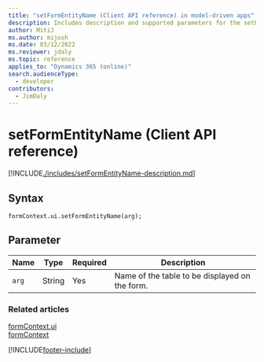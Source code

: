 ```yaml
---
title: "setFormEntityName (Client API reference) in model-driven apps"
description: Includes description and supported parameters for the setFormEntityName method.
author: MitiJ
ms.author: mijosh
ms.date: 03/12/2022
ms.reviewer: jdaly
ms.topic: reference
applies_to: "Dynamics 365 (online)"
search.audienceType: 
  - developer
contributors:
  - JimDaly
---
```

# setFormEntityName (Client API reference)



[!INCLUDE[./includes/setFormEntityName-description.md](./includes/setFormEntityName-description.md)]

## Syntax

`formContext.ui.setFormEntityName(arg);`

## Parameter

|Name|Type|Required|Description|
|--|--|--|--|
|`arg`|String|Yes|Name of the table to be displayed on the form.|

### Related articles

[formContext.ui](../formContext-ui.md)   
[formContext](../../clientapi-form-context.md)

[!INCLUDE[footer-include](../../../../../includes/footer-banner.md)]
